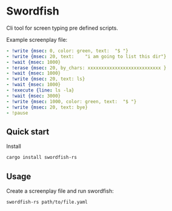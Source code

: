 # Swordfish 

Cli tool for screen typing pre defined scripts.

Example screenplay file:

```yaml
- !write {msec: 0, color: green, text:  "$ "}
- !write {msec: 20, text:    "i am going to list this dir"}
- !wait {msec: 1000}
- !erase {msec: 20, by_chars: xxxxxxxxxxxxxxxxxxxxxxxxxxx }
- !wait {msec: 1000}
- !write {msec: 20, text: ls}
- !wait {msec: 1000}
- !execute {line: ls -la}
- !wait {msec: 3000}
- !write {msec: 1000, color: green, text:  "$ "}
- !write {msec: 20, text: bye}
- !pause
```

## Quick start

Install 

```sh
cargo install swordfish-rs
```

## Usage

Create a screenplay file and run swordfish:

```sh
swordfish-rs path/to/file.yaml
```